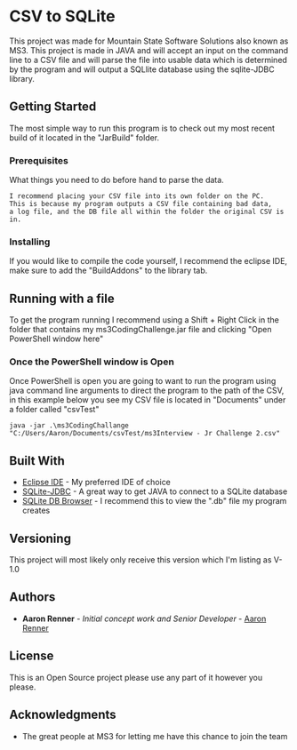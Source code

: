 # CSV to SQLite

This project was made for Mountain State Software Solutions also known as MS3. This project is made in JAVA and will accept an input on the command line to a CSV file and will parse the file into usable data which is determined by the program and will output a SQLlite database using the sqlite-JDBC library.

## Getting Started

The most simple way to run this program is to check out my most recent build of it located in the "JarBuild" folder.

### Prerequisites

What things you need to do before hand to parse the data.

```
I recommend placing your CSV file into its own folder on the PC. 
This is because my program outputs a CSV file containing bad data, 
a log file, and the DB file all within the folder the original CSV is in.
```

### Installing

If you would like to compile the code yourself, I recommend the eclipse IDE, make sure to add the "BuildAddons" to the library tab.

## Running with a file

To get the program running I recommend using a Shift + Right Click in the folder that contains my ms3CodingChallenge.jar file and clicking "Open PowerShell window here"

### Once the PowerShell window is Open

Once PowerShell is open you are going to want to run the program using java command line arguments to direct the program to the path of the CSV, in this example below you see my CSV file is located in "Documents" under a folder called "csvTest"

```
java -jar .\ms3CodingChallange "C:/Users/Aaron/Documents/csvTest/ms3Interview - Jr Challenge 2.csv"
```

## Built With

* [Eclipse IDE](https://www.eclipse.org/) - My preferred IDE of choice
* [SQLite-JDBC](https://github.com/xerial/sqlite-jdbc) - A great way to get JAVA to connect to a SQLite database
* [SQLite DB Browser](https://sqlitebrowser.org/dl/) - I recommend this to view the ".db" file my program creates


## Versioning

This project will most likely only receive this version which I'm listing as V-1.0

## Authors

* **Aaron Renner** - *Initial concept work and Senior Developer* - [Aaron Renner](https://github.com/Aman7123)

## License

This is an Open Source project please use any part of it however you please.

## Acknowledgments

* The great people at MS3 for letting me have this chance to join the team 
